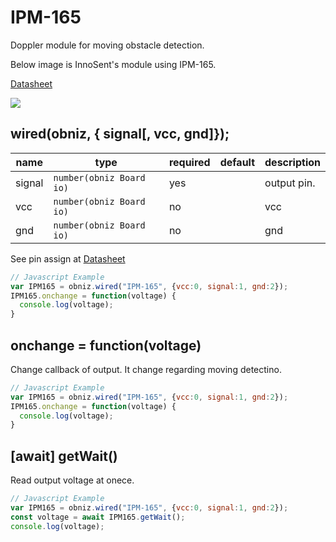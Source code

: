 # IPM-165

Doppler module for moving obstacle detection.

Below image is InnoSent's module using IPM-165.

[Datasheet](https://manualzz.com/doc/15328561/ist2011-001-r2)

![](image.jpg)

## wired(obniz, { signal[, vcc, gnd]});

| name   | type                     | required | default | description |
|--------|--------------------------|----------|---------|-------------|
| signal | `number(obniz Board io)` | yes      | &nbsp;  | output pin. |
| vcc    | `number(obniz Board io)` | no       | &nbsp;  | vcc         |
| gnd    | `number(obniz Board io)` | no       | &nbsp;  | gnd         |

See pin assign at [Datasheet](https://manualzz.com/doc/15328561/ist2011-001-r2)

```Javascript
// Javascript Example
var IPM165 = obniz.wired("IPM-165", {vcc:0, signal:1, gnd:2});
IPM165.onchange = function(voltage) {
  console.log(voltage);
}
```

## onchange = function(voltage)

Change callback of output.
It change regarding moving detectino.

```Javascript
// Javascript Example
var IPM165 = obniz.wired("IPM-165", {vcc:0, signal:1, gnd:2});
IPM165.onchange = function(voltage) {
  console.log(voltage);
}
```

## [await] getWait()

Read output voltage at onece.

```Javascript
// Javascript Example
var IPM165 = obniz.wired("IPM-165", {vcc:0, signal:1, gnd:2});
const voltage = await IPM165.getWait();
console.log(voltage);
```
